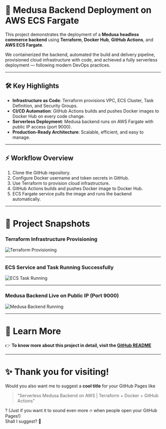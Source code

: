 # 🚀 Medusa Backend Deployment on AWS ECS Fargate

This project demonstrates the deployment of a **Medusa headless commerce backend** using **Terraform**, **Docker Hub**, **GitHub Actions**, and **AWS ECS Fargate**.

We containerized the backend, automated the build and delivery pipeline, provisioned cloud infrastructure with code, and achieved a fully serverless deployment — following modern DevOps practices.

---

## 🛠️ Key Highlights

- **Infrastructure as Code**: Terraform provisions VPC, ECS Cluster, Task Definition, and Security Groups.
- **CI/CD Automation**: GitHub Actions builds and pushes Docker images to Docker Hub on every code change.
- **Serverless Deployment**: Medusa backend runs on AWS Fargate with public IP access (port 9000).
- **Production-Ready Architecture**: Scalable, efficient, and easy to manage.

---

## ⚡ Workflow Overview

1. Clone the GitHub repository.
2. Configure Docker username and token secrets in GitHub.
3. Use Terraform to provision cloud infrastructure.
4. GitHub Actions builds and pushes Docker image to Docker Hub.
5. ECS Fargate service pulls the image and runs the backend automatically.

---

# 📸 Project Snapshots

### Terraform Infrastructure Provisioning

![Terraform Provisioning](assets/terraform-provisioning.png)

---

### ECS Service and Task Running Successfully

![ECS Task Running](assets/ecs-task-running.jpeg)

---

### Medusa Backend Live on Public IP (Port 9000)

![Medusa Backend Running](assets/medusa-running.jpeg)

---

# 📢 Learn More

👉 **To know more about this project in detail, visit the [GitHub README](https://github.com/amie2001/docker-medusa-/blob/project/README.md)**

---

# ✨ Thank you for visiting!



Would you also want me to suggest a **cool title** for your GitHub Pages like  
> "Serverless Medusa Backend on AWS | Terraform + Docker + GitHub Actions"

? (Just if you want it to sound even more 🔥 when people open your GitHub Pages!)  
Shall I suggest? 🚀
